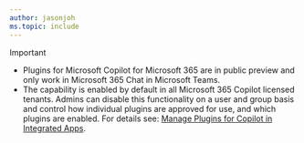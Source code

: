 ```yaml
---
author: jasonjoh
ms.topic: include
---
```


<!-- markdownlint-disable MD041-->

> [!IMPORTANT]
>
> - Plugins for Microsoft Copilot for Microsoft 365 are in public preview and only work in Microsoft 365 Chat in Microsoft Teams.
> - The capability is enabled by default in all Microsoft 365 Copilot licensed tenants. Admins can disable this functionality on a user and group basis and control how individual plugins are approved for use, and which plugins are enabled. For details see: [Manage Plugins for Copilot in Integrated Apps](/microsoft-365/admin/manage/manage-plugins-for-copilot-in-integrated-apps?context=/microsoft-365-copilot/extensibility/context).
